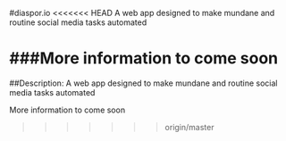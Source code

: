 #diaspor.io
<<<<<<< HEAD
A web app designed to make mundane and routine social media tasks automated


###More information to come soon
=======

##Description:
A web app designed to make mundane and routine social media tasks automated


More information to come soon
>>>>>>> origin/master
